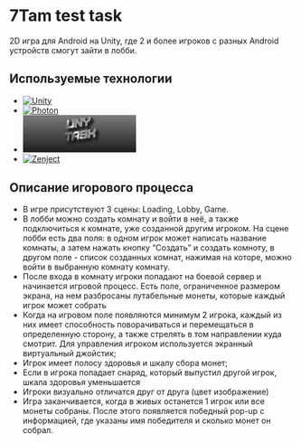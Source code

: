 # 7Tam test task

2D игрa для Android на Unity, где 2 и более игроков с разных Android 
устройств смогут зайти в лобби.


## Используемые технологии

- [<img src="https://assets-global.website-files.com/61c5bae4f8220d4cf7cb9ffd/61e14de57fdbdfc33c384089_unity.jpg" alt="Unity" width="300"/>](https://unity.com/releases/editor/whats-new/2021.3.9)
- [<img src="https://assetstorev1-prd-cdn.unity3d.com/key-image/fb473d32-4ded-4188-9ed9-76e77b4072bc.webp" alt="Photon" width="300"/>](https://assetstore.unity.com/packages/tools/network/pun-2-free-119922)
- [<img src="image.png" alt="Unitak" width="200"/>](https://github.com/Cysharp/UniTask?ysclid=lo34m82736575792976#unitask)
- [<img src="https://github.com/modesttree/Zenject/blob/master/Documentation/Images/PNG_Zenject-colour%20(1).png?raw=true" alt="Zenject" width="300"/>](https://github.com/modesttree/Zenject/tree/master)

## Описание игорового процесса

- В игре присутствуют 3 сцены: Loading, Lobby, Game.
- В лобби можно создать комнату и войти в неё,
  а также подключиться к комнате, уже созданной другим игроком.
  На сцене лобби есть два поля: в одном игрок может
  написать название комнаты, а затем нажать кнопку “Создать” и создать комноту, в
  другом поле - список созданных комнат, нажимая на которе, можно
  войти в выбранную комнату комнату.
- После входа в комнату игроки попадают на боевой сервер и
  начинается игровой процесс. Есть поле, ограниченное размером
  экрана, на нем разбросаны лутабельные монеты, которые каждый
  игрок может собрать
- Когда на игровом поле появляются минимум 2 игрока, каждый из
  них имеет способность поворачиваться и перемещаться в
  определенную сторону, а также стрелять в том направлении куда
  смотрит. Для управления игроком используется экранный
  виртуальный джойстик;
- Игрок имеет полосу здоровья и шкалу сбора монет;
- Если в игрока попадает снаряд, который выпустил другой игрок,
шкала здоровья уменьшается
- Игроки визуально отличатся друг от друга (цвет изображение)
- Игра заканчивается, когда в живых останется 1 игрок или все монеты собраны. 
  После этого появляется победный pop-up с информацией, где указаны имя
  победителя и сколько монет он собрал.
